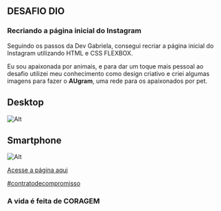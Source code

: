 ## DESAFIO DIO

### Recriando a página inicial do Instagram 

Seguindo os passos da Dev Gabriela, consegui recriar a página inicial do Instagram utilizando HTML e CSS FLEXBOX.

Eu sou apaixonada por animais, e para dar um toque mais pessoal ao desafio utilizei meu conhecimento como design criativo e criei algumas imagens para fazer o **AUgram**, uma rede para os apaixonados por pet.

## Desktop
![Alt](https://i.pinimg.com/564x/1d/f0/28/1df028ba95e22c64d4c8684fffd76c1a.jpg)

## Smartphone
![Alt](https://i.pinimg.com/750x/2e/27/05/2e2705ae9b3b2e135221890f781d91ee.jpg)

[Acesse a página aqui](https://ketleygoncalves.github.io/AUgram-dio/)

[#contratodecompromisso](https://web.dio.me/users/ketleymg1?tab=achievements)

### A vida é feita de **CORAGEM**

